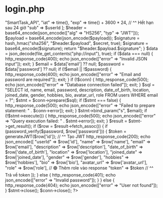 #  login.php

<?php
include "db_connect.php";
include "config.php";

header('Content-Type: application/json');
header("Access-Control-Allow-Origin: *");
header("Access-Control-Allow-Methods: POST");
header("Access-Control-Allow-Headers: Content-Type");

// ^^ Hàm tạo JWT
function generateJWT($userId) {
    $secret = JWT_SECRET;
    $payload = [
        "iss" => "SmartTask_API",
        "iat" => time(),
        "exp" => time() + 3600 * 24, // ^^ Hết hạn sau 24 giờ
        "sub" => $userId
    ];
    $header = base64_encode(json_encode(["alg" => "HS256", "typ" => "JWT"]));
    $payload = base64_encode(json_encode($payload));
    $signature = hash_hmac("sha256", "$header.$payload", $secret, true);
    $signature = base64_encode($signature);
    return "$header.$payload.$signature";
}

$data = json_decode(file_get_contents("php://input"), true);

if ($data === null) {
    http_response_code(400);
    echo json_encode(["error" => "Invalid JSON input"]);
    exit;
}

$email = $data['email'] ?? null;
$password = $data['password'] ?? null;

if (!$email || !$password) {
    http_response_code(400);
    echo json_encode(["error" => "Email and password are required"]);
    exit;
}

if (!$conn) {
    http_response_code(500);
    echo json_encode(["error" => "Database connection failed"]);
    exit;
}

$sql = "SELECT id, name, email, password, description, date_of_birth, location, joined_date, gender, hobbies, bio, avatar_url, role FROM users WHERE email = ?";
$stmt = $conn->prepare($sql);

if ($stmt === false) {
    http_response_code(500);
    echo json_encode(["error" => "Failed to prepare statement: " . $conn->error]);
    exit;
}

$stmt->bind_param("s", $email);
if (!$stmt->execute()) {
    http_response_code(500);
    echo json_encode(["error" => "Query execution failed: " . $stmt->error]);
    exit;
}

$result = $stmt->get_result();

if ($row = $result->fetch_assoc()) {
    if (password_verify($password, $row['password'])) {
        $token = generateJWT($row['id']); // ^^ Tạo JWT
        http_response_code(200);
        echo json_encode([
            "userId" => $row['id'],
            "name" => $row['name'],
            "email" => $row['email'],
            "description" => $row['description'],
            "date_of_birth" => $row['date_of_birth'],
            "location" => $row['location'],
            "joined_date" => $row['joined_date'],
            "gender" => $row['gender'],
            "hobbies" => $row['hobbies'],
            "bio" => $row['bio'],
            "avatar_url" => $row['avatar_url'],
            "role" => $row['role'], // 🟢 Thêm role vào response
            "token" => $token // ^^ Trả về token
        ]);
    } else {
        http_response_code(401);
        echo json_encode(["error" => "Invalid password"]);
    }
} else {
    http_response_code(404);
    echo json_encode(["error" => "User not found"]);
}

$stmt->close();
$conn->close();
?>
